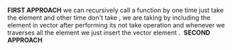 **FIRST APPROACH**
we can recursively call a function by one time just take the element and other time don't take  , we are taking by including the element in vector after performing its not take operation and whenever we traverses all the element we just insert the vector element .
​
**SECOND APPROACH**